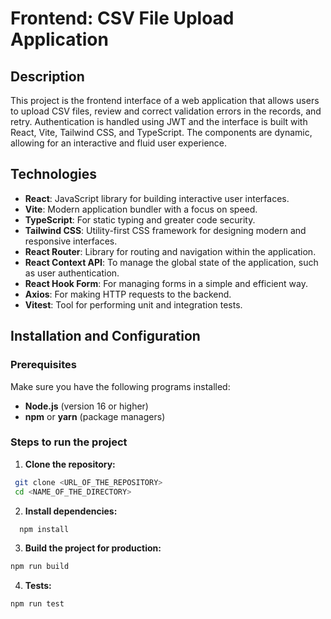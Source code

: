 # Frontend: CSV File Upload Application

## Description

This project is the frontend interface of a web application that allows users to upload CSV files, review and correct validation errors in the records, and retry. Authentication is handled using JWT and the interface is built with React, Vite, Tailwind CSS, and TypeScript. The components are dynamic, allowing for an interactive and fluid user experience.

## Technologies

- **React**: JavaScript library for building interactive user interfaces.
- **Vite**: Modern application bundler with a focus on speed.
- **TypeScript**: For static typing and greater code security.
- **Tailwind CSS**: Utility-first CSS framework for designing modern and responsive interfaces.
- **React Router**: Library for routing and navigation within the application.
- **React Context API**: To manage the global state of the application, such as user authentication.
- **React Hook Form**: For managing forms in a simple and efficient way.
- **Axios**: For making HTTP requests to the backend.
- **Vitest**: Tool for performing unit and integration tests.

## Installation and Configuration

### Prerequisites

Make sure you have the following programs installed:

- **Node.js** (version 16 or higher)
- **npm** or **yarn** (package managers)

### Steps to run the project

1. **Clone the repository:**

  ```bash
   git clone <URL_OF_THE_REPOSITORY>
   cd <NAME_OF_THE_DIRECTORY>
  ```

2. **Install dependencies:**

  ```bash
    npm install
  ```

3. **Build the project for production:**

  ```bash
  npm run build
  ```

4. **Tests:**

  ```bash
  npm run test
  ```
